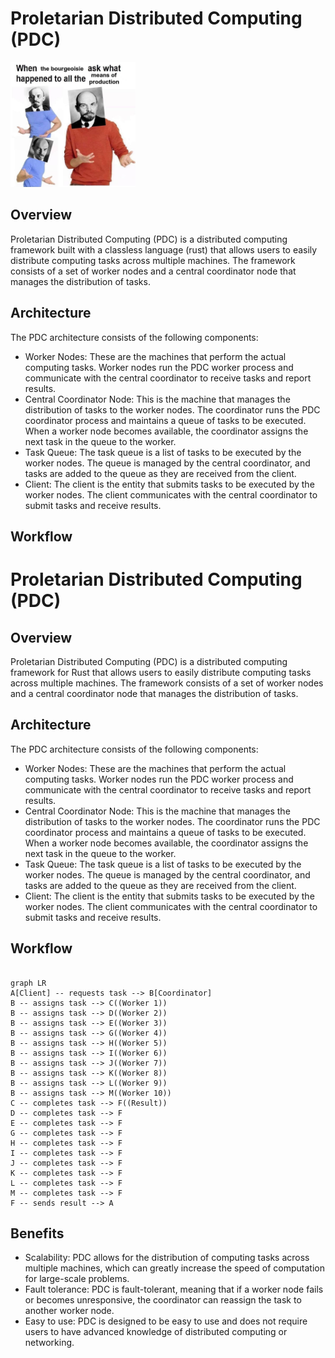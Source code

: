 <p align="center">
  <h1>Proletarian Distributed Computing (PDC)</h1>
  <!-- img import -->
    <img src="https://raw.githubusercontent.com/Gteditor99/pdc/main/meme.jpeg" alt="PDC Logo" width="200" height="200">
  <h2>Overview</h2>
  <p>Proletarian Distributed Computing (PDC) is a distributed computing framework built with a classless language (rust) that allows users to easily distribute computing tasks across multiple machines. The framework consists of a set of worker nodes and a central coordinator node that manages the distribution of tasks.</p>
  
  <h2>Architecture</h2>
  <p>The PDC architecture consists of the following components:</p>
  <ul>
    <li>Worker Nodes: These are the machines that perform the actual computing tasks. Worker nodes run the PDC worker process and communicate with the central coordinator to receive tasks and report results.</li>
    <li>Central Coordinator Node: This is the machine that manages the distribution of tasks to the worker nodes. The coordinator runs the PDC coordinator process and maintains a queue of tasks to be executed. When a worker node becomes available, the coordinator assigns the next task in the queue to the worker.</li>
    <li>Task Queue: The task queue is a list of tasks to be executed by the worker nodes. The queue is managed by the central coordinator, and tasks are added to the queue as they are received from the client.</li>
    <li>Client: The client is the entity that submits tasks to be executed by the worker nodes. The client communicates with the central coordinator to submit tasks and receive results.</li>
  </ul>
  <h2>Workflow</h2>

<p align="center">
  <h1>Proletarian Distributed Computing (PDC)</h1>
  <h2>Overview</h2>
  <p>Proletarian Distributed Computing (PDC) is a distributed computing framework for Rust that allows users to easily distribute computing tasks across multiple machines. The framework consists of a set of worker nodes and a central coordinator node that manages the distribution of tasks.</p>
  <h2>Architecture</h2>
  <p>The PDC architecture consists of the following components:</p>
  <ul>
    <li>Worker Nodes: These are the machines that perform the actual computing tasks. Worker nodes run the PDC worker process and communicate with the central coordinator to receive tasks and report results.</li>
    <li>Central Coordinator Node: This is the machine that manages the distribution of tasks to the worker nodes. The coordinator runs the PDC coordinator process and maintains a queue of tasks to be executed. When a worker node becomes available, the coordinator assigns the next task in the queue to the worker.</li>
    <li>Task Queue: The task queue is a list of tasks to be executed by the worker nodes. The queue is managed by the central coordinator, and tasks are added to the queue as they are received from the client.</li>
    <li>Client: The client is the entity that submits tasks to be executed by the worker nodes. The client communicates with the central coordinator to submit tasks and receive results.</li>
  </ul>
  <h2>Workflow</h2>

```mermaid

graph LR
A[Client] -- requests task --> B[Coordinator]
B -- assigns task --> C((Worker 1))
B -- assigns task --> D((Worker 2))
B -- assigns task --> E((Worker 3))
B -- assigns task --> G((Worker 4))
B -- assigns task --> H((Worker 5))
B -- assigns task --> I((Worker 6))
B -- assigns task --> J((Worker 7))
B -- assigns task --> K((Worker 8))
B -- assigns task --> L((Worker 9))
B -- assigns task --> M((Worker 10))
C -- completes task --> F((Result))
D -- completes task --> F
E -- completes task --> F
G -- completes task --> F
H -- completes task --> F
I -- completes task --> F
J -- completes task --> F
K -- completes task --> F
L -- completes task --> F
M -- completes task --> F
F -- sends result --> A

```

  </ol>
  <h2>Benefits</h2>
  <ul>
    <li>Scalability: PDC allows for the distribution of computing tasks across multiple machines, which can greatly increase the speed of computation for large-scale problems.</li>
    <li>Fault tolerance: PDC is fault-tolerant, meaning that if a worker node fails or becomes unresponsive, the coordinator can reassign the task to another worker node.</li>
    <li>Easy to use: PDC is designed to be easy to use and does not require users to have advanced knowledge of distributed computing or networking.</li>
  </ul>
</p>
